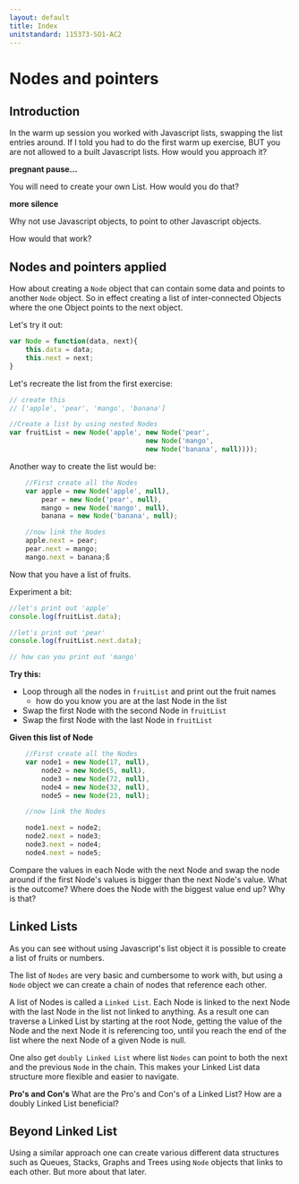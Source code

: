 ```yaml
---
layout: default
title: Index
unitstandard: 115373-SO1-AC2
---
```


# Nodes and pointers

## Introduction

In the warm up session you worked with Javascript lists, swapping the list entries around. If I told you had to do the first warm up exercise, BUT you are not allowed to a built Javascript lists. How would you approach it?

**pregnant pause...**

You will need to create your own List. How would you do that?

**more silence**

Why not use Javascript objects, to point to other Javascript objects.

How would that work?

## Nodes and pointers applied

How about creating a `Node` object that can contain some data and points to another `Node` object. So in effect creating a list of inter-connected Objects where the one Object points to the next object.

Let's try it out:

```javascript
var Node = function(data, next){
    this.data = data;
    this.next = next;
}
```

Let's recreate the list from the first exercise:

```javascript
// create this
// ['apple', 'pear', 'mango', 'banana']

//Create a list by using nested Nodes
var fruitList = new Node('apple', new Node('pear',
                                  new Node('mango',
                                  new Node('banana', null))));
```

Another way to create the list would be:

```javascript
    //First create all the Nodes
    var apple = new Node('apple', null),
        pear = new Node('pear', null),
        mango = new Node('mango', null),
        banana = new Node('banana', null);

    //now link the Nodes
    apple.next = pear;
    pear.next = mango;
    mango.next = banana;ß    
```

Now that you have a list of fruits.

Experiment a bit:

```javascript
//let's print out 'apple'
console.log(fruitList.data);

//let's print out 'pear'
console.log(fruitList.next.data);

// how can you print out 'mango'

```

**Try this:**

* Loop through all the nodes in `fruitList` and print out the fruit names
    * how do you know you are at the last Node in the list
* Swap the first Node with the second Node in `fruitList`
* Swap the first Node with the last Node in `fruitList`


**Given this list of Node**

```javascript
    //First create all the Nodes
    var node1 = new Node(17, null),
        node2 = new Node(5, null),
        node3 = new Node(72, null),
        node4 = new Node(32, null),
        node5 = new Node(23, null);

    //now link the Nodes

    node1.next = node2;
    node2.next = node3;
    node3.next = node4;
    node4.next = node5;

```

Compare the values in each Node with the next Node and swap the node around if the first Node's values is bigger than the next Node's value. What is the outcome? Where does the Node with the biggest value end up? Why is that?

## Linked Lists

As you can see without using Javascript's list object it is possible to create a list of fruits or numbers.

The list of `Nodes` are very basic and cumbersome to work with, but using a `Node` object we can create a chain of nodes that reference each other.

A list of Nodes is called a `Linked List`. Each Node is linked to the next Node with the last Node in the list not linked to anything. As a result one can traverse a Linked List by starting at the root Node, getting the value of the Node and the next Node it is referencing too, until you reach the end of the list where the next Node of a given Node is null.

One also get `doubly Linked List` where list `Nodes` can point to both the next and the previous `Node` in the chain. This makes your Linked List data structure more flexible and easier to navigate.

**Pro's and Con's** What are the Pro's and Con's of a Linked List? How are a doubly Linked List beneficial?

## Beyond Linked List

Using a similar approach one can create various different data structures such as Queues, Stacks, Graphs and Trees using `Node` objects that links to each other. But more about that later.
